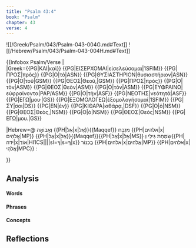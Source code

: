 ```yaml
---
title: "Psalm 43:4"
book: "Psalm"
chapter: 43
verse: 4
---
```

![[/Greek/Psalm/043/Psalm-043-004G.md#Text]]
![[/Hebrew/Psalm/043/Psalm-043-004H.md#Text]]

{{Infobox Psalm/Verse |  
|Greek={{PG|ΚΑΙ|καὶ}} {{PG|ΕΙΣΕΡΧΟΜΑΙ|εἰσελεύσομαι|1SFIM}} {{PG|ΠΡΟΣ|πρὸς}} {{PG|Ο|τὸ|ASN}} {{PG|ΘΥΣΙΑΣΤΗΡΙΟΝ|θυσιαστήριον|ASN}} {{PG|Ο|τοῦ|GSM}} {{PG|ΘΕΟΣ|Θεοῦ,|GSM}} {{PG|ΠΡΟΣ|πρὸς}} {{PG|Ο|τὸν|ASM}} {{PG|ΘΕΟΣ|Θεὸν|ASM}} {{PG|Ο|τὸν|ASM}} {{PG|ΕΥΦΡΑΙΝΩ|εὐφραίνοντα|PAP/ASM}} {{PG|Ο|τὴν|ASF}} {{PG|ΝΕΟΤΗΣ|νεότητά|ASF}} {{PG|ΕΓΩ|μου·|GS}} {{PG|ΕΞΟΜΟΛΟΓΕΩ|ἐξομολογήσομαί|1SFIM}} {{PG|ΣΥ|σοι|DS}} {{PG|ΕΝ|ἐν}} {{PG|ΚΙΘΑΡΑ|κιθάρᾳ,|DSF}} {{PG|Ο|ὁ|NSM}} {{PG|ΘΕΟΣ|Θεὸς,|NSM}} {{PG|Ο|ὁ|NSM}} {{PG|ΘΕΟΣ|Θεός|NSM}} {{PG|ΕΓΩ|μου.|GS}}

|Hebrew=@
וְאָבוֹאָה
{{PH|אֶל|x|אֶל}}{{Maqqef}}
מִזְבַּח
{{PH|אלהים|x|אֱלֹהִים|MP}} {{PH|אֶל|x|אֶל}}{{Maqqef}}{{PH|אֵל|x|אֵל|MS}}
שִׂמְחַת
גִּילִי
וְ{{PH|ידה|x|אוֹדְ|HI1CS||||sl=ךָ|s=ךָ|x}}
בְכִנוֹר
{{PH|אלהים|x|אֱלֹהִים|MP}} {{PH|אלהים|x|אֱלֹהָי|MPC}}
׃

}}

## Analysis

#### Words

#### Phrases

#### Concepts

## Reflections
